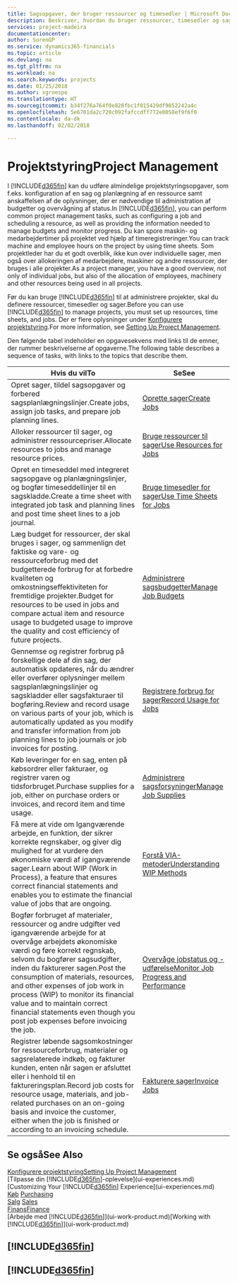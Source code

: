 ```yaml
---
title: Sagsopgaver, der bruger ressourcer og timesedler | Microsoft Docs
description: Beskriver, hvordan du bruger ressourcer, timesedler og sager til at administrere projekter.
services: project-madeira
documentationcenter: 
author: SorenGP
ms.service: dynamics365-financials
ms.topic: article
ms.devlang: na
ms.tgt_pltfrm: na
ms.workload: na
ms.search.keywords: projects
ms.date: 01/25/2018
ms.author: sgroespe
ms.translationtype: HT
ms.sourcegitcommit: b34f276a764f0e828fbc1f015429df9852242a4c
ms.openlocfilehash: 5e6701da2c728c092fafccdff772e0058ef9f6f0
ms.contentlocale: da-dk
ms.lasthandoff: 02/02/2018

---
```

# <a name="project-management"></a><span data-ttu-id="b1ca3-103">Projektstyring</span><span class="sxs-lookup"><span data-stu-id="b1ca3-103">Project Management</span></span>
<span data-ttu-id="b1ca3-104">I [!INCLUDE[d365fin](includes/d365fin_md.md)] kan du udføre almindelige projektstyringsopgaver, som f.eks. konfiguration af en sag og planlægning af en ressource samt anskaffelsen af de oplysninger, der er nødvendige til administration af budgetter og overvågning af status.</span><span class="sxs-lookup"><span data-stu-id="b1ca3-104">In [!INCLUDE[d365fin](includes/d365fin_md.md)], you can perform common project management tasks, such as configuring a job and scheduling a resource, as well as providing the information needed to manage budgets and monitor progress.</span></span> <span data-ttu-id="b1ca3-105">Du kan spore maskin- og medarbejdertimer på projektet ved hjælp af timeregistreringer.</span><span class="sxs-lookup"><span data-stu-id="b1ca3-105">You can track machine and employee hours on the project by using time sheets.</span></span> <span data-ttu-id="b1ca3-106">Som projektleder har du et godt overblik, ikke kun over individuelle sager, men også over allokeringen af medarbejdere, maskiner og andre ressourcer, der bruges i alle projekter.</span><span class="sxs-lookup"><span data-stu-id="b1ca3-106">As a project manager, you have a good overview, not only of individual jobs, but also of the allocation of employees, machinery and other resources being used in all projects.</span></span>

<span data-ttu-id="b1ca3-107">Før du kan bruge [!INCLUDE[d365fin](includes/d365fin_md.md)] til at administrere projekter, skal du definere ressourcer, timesedler og sager.</span><span class="sxs-lookup"><span data-stu-id="b1ca3-107">Before you can use [!INCLUDE[d365fin](includes/d365fin_md.md)] to manage projects, you must set up resources, time sheets, and jobs.</span></span> <span data-ttu-id="b1ca3-108">Der er flere oplysninger under [Konfigurere projektstyring](projects-setup-projects.md).</span><span class="sxs-lookup"><span data-stu-id="b1ca3-108">For more information, see [Setting Up Project Management](projects-setup-projects.md).</span></span>  

<span data-ttu-id="b1ca3-109">Den følgende tabel indeholder en opgavesekvens med links til de emner, der rummer beskrivelserne af opgaverne.</span><span class="sxs-lookup"><span data-stu-id="b1ca3-109">The following table describes a sequence of tasks, with links to the topics that describe them.</span></span>

| <span data-ttu-id="b1ca3-110">Hvis du vil</span><span class="sxs-lookup"><span data-stu-id="b1ca3-110">To</span></span> | <span data-ttu-id="b1ca3-111">Se</span><span class="sxs-lookup"><span data-stu-id="b1ca3-111">See</span></span> |
| --- | --- |
| <span data-ttu-id="b1ca3-112">Opret sager, tildel sagsopgaver og forbered sagsplanlægningslinjer.</span><span class="sxs-lookup"><span data-stu-id="b1ca3-112">Create jobs, assign job tasks, and prepare job planning lines.</span></span> |[<span data-ttu-id="b1ca3-113">Oprette sager</span><span class="sxs-lookup"><span data-stu-id="b1ca3-113">Create Jobs</span></span>](projects-how-create-jobs.md) |
| <span data-ttu-id="b1ca3-114">Alloker ressourcer til sager, og administrer ressourcepriser.</span><span class="sxs-lookup"><span data-stu-id="b1ca3-114">Allocate resources to jobs and manage resource prices.</span></span> |[<span data-ttu-id="b1ca3-115">Bruge ressourcer til sager</span><span class="sxs-lookup"><span data-stu-id="b1ca3-115">Use Resources for Jobs</span></span>](projects-how-use-resources.md) |
| <span data-ttu-id="b1ca3-116">Opret en timeseddel med integreret sagsopgave og planlægningslinjer, og bogfør timeseddellinjer til en sagskladde.</span><span class="sxs-lookup"><span data-stu-id="b1ca3-116">Create a time sheet with integrated job task and planning lines and post time sheet lines to a job journal.</span></span> |[<span data-ttu-id="b1ca3-117">Bruge timesedler for sager</span><span class="sxs-lookup"><span data-stu-id="b1ca3-117">Use Time Sheets for Jobs</span></span>](projects-how-use-time-sheets.md) |
| <span data-ttu-id="b1ca3-118">Læg budget for ressourcer, der skal bruges i sager, og sammenlign det faktiske og vare- og ressourceforbrug med det budgetterede forbrug for at forbedre kvaliteten og omkostningseffektiviteten for fremtidige projekter.</span><span class="sxs-lookup"><span data-stu-id="b1ca3-118">Budget for resources to be used in jobs and compare actual item and resource usage to budgeted usage to improve the quality and cost efficiency of future projects.</span></span> |[<span data-ttu-id="b1ca3-119">Administrere sagsbudgetter</span><span class="sxs-lookup"><span data-stu-id="b1ca3-119">Manage Job Budgets</span></span>](projects-how-manage-budgets.md) |
| <span data-ttu-id="b1ca3-120">Gennemse og registrer forbrug på forskellige dele af din sag, der automatisk opdateres, når du ændrer eller overfører oplysninger mellem sagsplanlægningslinjer og sagskladder eller sagsfakturaer til bogføring.</span><span class="sxs-lookup"><span data-stu-id="b1ca3-120">Review and record usage on various parts of your job, which is automatically updated as you modify and transfer information from job planning lines to job journals or job invoices for posting.</span></span> |[<span data-ttu-id="b1ca3-121">Registrere forbrug for sager</span><span class="sxs-lookup"><span data-stu-id="b1ca3-121">Record Usage for Jobs</span></span>](projects-how-record-job-usage.md) |
| <span data-ttu-id="b1ca3-122">Køb leveringer for en sag, enten på købsordrer eller fakturaer, og registrer varen og tidsforbruget.</span><span class="sxs-lookup"><span data-stu-id="b1ca3-122">Purchase supplies for a job, either on purchase orders or invoices, and record item and time usage.</span></span> |[<span data-ttu-id="b1ca3-123">Administrere sagsforsyninger</span><span class="sxs-lookup"><span data-stu-id="b1ca3-123">Manage Job Supplies</span></span>](projects-how-manage-project-supplies.md) |
| <span data-ttu-id="b1ca3-124">Få mere at vide om Igangværende arbejde, en funktion, der sikrer korrekte regnskaber, og giver dig mulighed for at vurdere den økonomiske værdi af igangværende sager.</span><span class="sxs-lookup"><span data-stu-id="b1ca3-124">Learn about WIP (Work in Process), a feature that ensures correct financial statements and enables you to estimate the financial value of jobs that are ongoing.</span></span> |[<span data-ttu-id="b1ca3-125">Forstå VIA-metoder</span><span class="sxs-lookup"><span data-stu-id="b1ca3-125">Understanding WIP Methods</span></span>](projects-understanding-wip.md) |
| <span data-ttu-id="b1ca3-126">Bogfør forbruget af materialer, ressourcer og andre udgifter ved igangværende arbejde for at overvåge arbejdets økonomiske værdi og føre korrekt regnskab, selvom du bogfører sagsudgifter, inden du fakturerer sagen.</span><span class="sxs-lookup"><span data-stu-id="b1ca3-126">Post the consumption of materials, resources, and other expenses of job work in process (WIP) to monitor its financial value and to maintain correct financial statements even though you post job expenses before invoicing the job.</span></span> |[<span data-ttu-id="b1ca3-127">Overvåge jobstatus og -udførelse</span><span class="sxs-lookup"><span data-stu-id="b1ca3-127">Monitor Job Progress and Performance</span></span>](projects-how-monitor-progress-performance.md) |
| <span data-ttu-id="b1ca3-128">Registrer løbende sagsomkostninger for ressourceforbrug, materialer og sagsrelaterede indkøb, og fakturer kunden, enten når sagen er afsluttet eller i henhold til en faktureringsplan.</span><span class="sxs-lookup"><span data-stu-id="b1ca3-128">Record job costs for resource usage, materials, and job-related purchases on an on-going basis and invoice the customer, either when the job is finished or according to an invoicing schedule.</span></span> |[<span data-ttu-id="b1ca3-129">Fakturere sager</span><span class="sxs-lookup"><span data-stu-id="b1ca3-129">Invoice Jobs</span></span>](projects-how-invoice-jobs.md) |

## <a name="see-also"></a><span data-ttu-id="b1ca3-130">Se også</span><span class="sxs-lookup"><span data-stu-id="b1ca3-130">See Also</span></span>
[<span data-ttu-id="b1ca3-131">Konfigurere projektstyring</span><span class="sxs-lookup"><span data-stu-id="b1ca3-131">Setting Up Project Management</span></span>](projects-setup-projects.md)  
<span data-ttu-id="b1ca3-132">[Tilpasse din [!INCLUDE[d365fin](includes/d365fin_md.md)]-oplevelse](ui-experiences.md)    </span><span class="sxs-lookup"><span data-stu-id="b1ca3-132">[Customizing Your [!INCLUDE[d365fin](includes/d365fin_md.md)] Experience](ui-experiences.md)    </span></span>  
<span data-ttu-id="b1ca3-133">[Køb](purchasing-manage-purchasing.md)       </span><span class="sxs-lookup"><span data-stu-id="b1ca3-133">[Purchasing](purchasing-manage-purchasing.md)       </span></span>  
<span data-ttu-id="b1ca3-134">[Salg](sales-manage-sales.md)  </span><span class="sxs-lookup"><span data-stu-id="b1ca3-134">[Sales](sales-manage-sales.md)  </span></span>  
[<span data-ttu-id="b1ca3-135">Finans</span><span class="sxs-lookup"><span data-stu-id="b1ca3-135">Finance</span></span>](finance.md)  
<span data-ttu-id="b1ca3-136">[Arbejde med [!INCLUDE[d365fin](includes/d365fin_md.md)]](ui-work-product.md)</span><span class="sxs-lookup"><span data-stu-id="b1ca3-136">[Working with [!INCLUDE[d365fin](includes/d365fin_md.md)]](ui-work-product.md)</span></span>  

## [!INCLUDE[d365fin](includes/free_trial_md.md)]  
## [!INCLUDE[d365fin](includes/training_link_md.md)]

